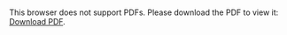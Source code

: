 <object data="christ-in-song/CIS1908pdfs/725.pdf" type="application/pdf" width="100%" height="1024px">
    <embed src="christ-in-song/CIS1908pdfs/725.pdf">
        <p>This browser does not support PDFs. Please download the PDF to view it: <a href="christ-in-song/CIS1908pdfs/725.pdf">Download PDF</a>.</p>
    </embed>
</object>
